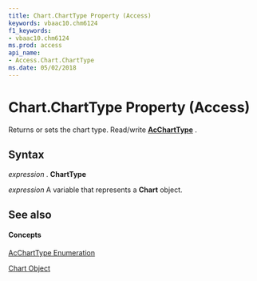 ```yaml
---
title: Chart.ChartType Property (Access)
keywords: vbaac10.chm6124
f1_keywords:
- vbaac10.chm6124
ms.prod: access
api_name:
- Access.Chart.ChartType
ms.date: 05/02/2018
---
```



# Chart.ChartType Property (Access)

Returns or sets the chart type. Read/write **[AcChartType](accharttype-enumeration-access.md)** .


## Syntax

 _expression_ . **ChartType**

 _expression_ A variable that represents a **Chart** object.


## See also


#### Concepts


[AcChartType Enumeration](accharttype-enumeration-access.md)

[Chart Object](chart-object-access.md)